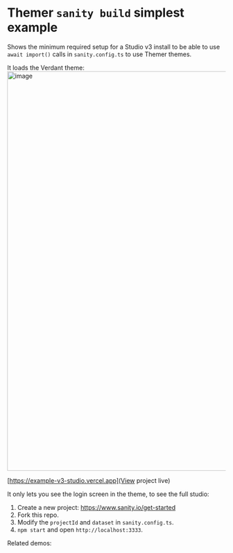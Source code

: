 # Themer `sanity build` simplest example

Shows the minimum required setup for a Studio v3 install to be able to use `await import()` calls in `sanity.config.ts` to use Themer themes.

It loads the Verdant theme:
<img width="920" alt="image" src="https://user-images.githubusercontent.com/81981/180381906-c477532e-74f4-4178-9032-e752142911ee.png">

[https://example-v3-studio.vercel.app](View project live)

It only lets you see the login screen in the theme, to see the full studio:
1. Create a new project: https://www.sanity.io/get-started
2. Fork this repo.
3. Modify the `projectId` and `dataset` in `sanity.config.ts`.
4. `npm start` and open `http://localhost:3333`.

Related demos:
